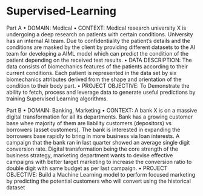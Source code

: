 # Supervised-Learning
Part A
•	DOMAIN:  Medical
•	CONTEXT: Medical research university X is undergoing a deep research on patients with certain conditions. University has an internal AI team.
Due to confidentiality the patient’s details and the conditions are masked by  the client by providing different datasets to the AI team for developing a AIML model which can predict the condition 
of the patient depending on the received test results.
•	DATA DESCRIPTION: The data consists of biomechanics features of the patients according to their current conditions.
 Each patient is represented in the data set by six biomechanics attributes derived from the shape and orientation of the condition to their body part.
•	PROJECT OBJECTIVE: To Demonstrate the ability to fetch, process and leverage data to generate useful predictions by training Supervised Learning algorithms.

Part B
•	DOMAIN:  Banking, Marketing
•	CONTEXT: A bank X is on a massive digital transformation for all its departments. Bank has a growing customer base whee majority of them are liability customers (depositors) vs borrowers (asset customers). 
The bank is interested in expanding the borrowers base rapidly to bring in more business via loan interests.
A campaign that the bank ran in last quarter showed an average single digit conversion rate.
Digital transformation being the core strength of the business strategy, marketing department wants to devise effective campaigns with better target marketing to 
increase the conversion ratio to double digit with same budget as per last campaign.
•	PROJECT OBJECTIVE: Build a Machine Learning model to perform focused marketing by predicting the potential customers who will convert using the historical dataset

